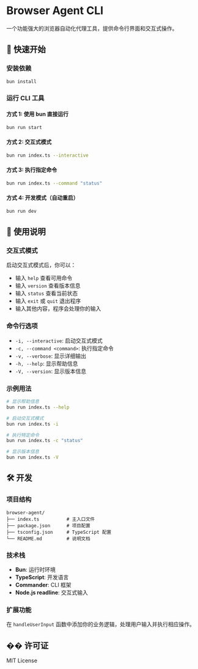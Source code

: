 # Browser Agent CLI

一个功能强大的浏览器自动化代理工具，提供命令行界面和交互式操作。

## 🚀 快速开始

### 安装依赖

```bash
bun install
```

### 运行 CLI 工具

#### 方式 1: 使用 bun 直接运行

```bash
bun run start
```

#### 方式 2: 交互式模式

```bash
bun run index.ts --interactive
```

#### 方式 3: 执行指定命令

```bash
bun run index.ts --command "status"
```

#### 方式 4: 开发模式（自动重启）

```bash
bun run dev
```

## 📖 使用说明

### 交互式模式

启动交互式模式后，你可以：

- 输入 `help` 查看可用命令
- 输入 `version` 查看版本信息
- 输入 `status` 查看当前状态
- 输入 `exit` 或 `quit` 退出程序
- 输入其他内容，程序会处理你的输入

### 命令行选项

- `-i, --interactive`: 启动交互式模式
- `-c, --command <command>`: 执行指定命令
- `-v, --verbose`: 显示详细输出
- `-h, --help`: 显示帮助信息
- `-V, --version`: 显示版本信息

### 示例用法

```bash
# 显示帮助信息
bun run index.ts --help

# 启动交互式模式
bun run index.ts -i

# 执行特定命令
bun run index.ts -c "status"

# 显示版本信息
bun run index.ts -V
```

## 🛠️ 开发

### 项目结构

```
browser-agent/
├── index.ts          # 主入口文件
├── package.json      # 项目配置
├── tsconfig.json     # TypeScript 配置
└── README.md         # 说明文档
```

### 技术栈

- **Bun**: 运行时环境
- **TypeScript**: 开发语言
- **Commander**: CLI 框架
- **Node.js readline**: 交互式输入

### 扩展功能

在 `handleUserInput` 函数中添加你的业务逻辑，处理用户输入并执行相应操作。

## �� 许可证

MIT License
